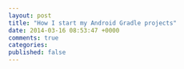 ```yaml
---
layout: post
title: "How I start my Android Gradle projects"
date: 2014-03-16 08:53:47 +0000
comments: true
categories:
published: false
---
```

